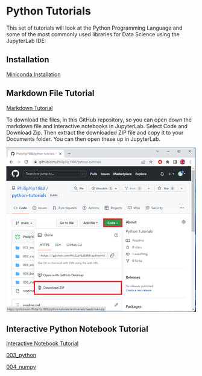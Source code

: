 # Python Tutorials

This set of tutorials will look at the Python Programming Language and some of the most commonly used libraries for Data Science using the JupyterLab IDE:

## Installation

[Miniconda Installation](./001_install/)

## Markdown File Tutorial

[Markdown Tutorial](./002_markdown/)

To download the files, in this GitHub repository, so you can open down the markdown file and interactive notebooks in JupyterLab. Select Code and Download Zip. Then extract the downloaded ZIP file and copy it to your Documents folder. You can then open these up in JupyterLab.

![001_download_zip](./images/001_download_zip.PNG)

## Interactive Python Notebook Tutorial

[Interactive Notebook Tutorial](./003_interactive_notebook/)


[003_python](./003_python/)

[004_numpy](./004_numpy/)
